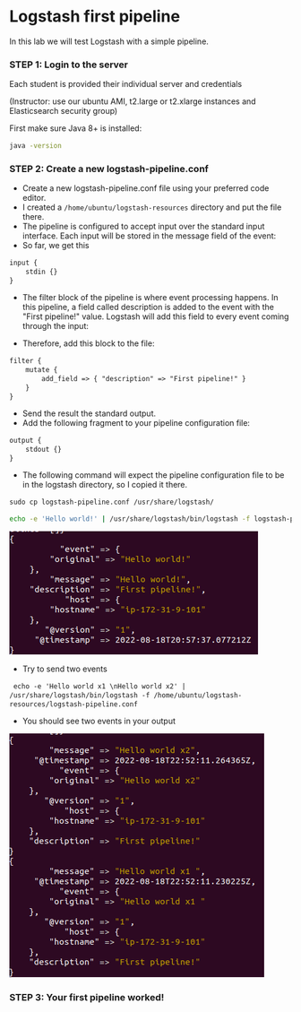 # Logstash first pipeline

In this lab we will test Logstash with a simple pipeline.


### STEP 1: Login to the server

Each student is provided their individual server and credentials

(Instructor: use our ubuntu AMI, t2.large or t2.xlarge instances and Elasticsearch security group)

First make sure Java 8+ is installed:

```bash
java -version
```

### STEP 2: Create a new logstash-pipeline.conf

* Create a new logstash-pipeline.conf file using your preferred code editor. 
* I created a `/home/ubuntu/logstash-resources` directory and put the file there.
* The pipeline is configured to accept input over the standard input interface. Each input will be stored in the message field of the event:
* So far, we get this

```text
input {
    stdin {}
}
```

* The filter block of the pipeline is where event processing happens. In this pipeline, a field called description is added to the event with the "First pipeline!" value. Logstash will add this field to every event coming through the input:

* Therefore, add this block to the file:

```text
filter {
    mutate {
        add_field => { "description" => "First pipeline!" }
    }
}
```

* Send the result the standard output.
* Add the following fragment to your pipeline configuration file:

```text
output {
    stdout {}
}
```

* The following command will expect the pipeline configuration file to be in the logstash directory, so I copied it there.

```shell
sudo cp logstash-pipeline.conf /usr/share/logstash/
```

```bash 
echo -e 'Hello world!' | /usr/share/logstash/bin/logstash -f logstash-pipeline.conf 
```

![](../images/26.png)

* Try to send two events

```shell
 echo -e 'Hello world x1 \nHello world x2' | /usr/share/logstash/bin/logstash -f /home/ubuntu/logstash-resources/logstash-pipeline.conf
```

* You should see two events in your output

![](../images/27.png)


### STEP 3: Your first pipeline worked!
